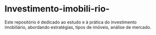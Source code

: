 # Investimento-imobili-rio-
Este repositório é dedicado ao estudo e à prática do investimento imobiliário, abordando estratégias, tipos de imóveis, análise de mercado.
